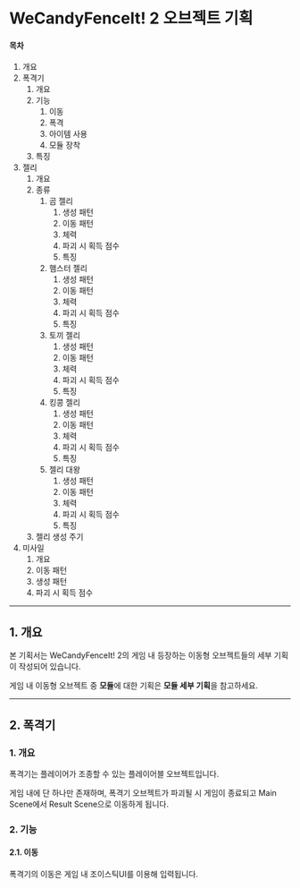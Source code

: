 # WeCandyFenceIt! 2 오브젝트 기획

#### 목차

1.  개요
2.  폭격기
    1.  개요
    2.  기능
        1.  이동
        2.  폭격
        3.  아이템 사용
        4.  모듈 장착
    3.  특징
3.  젤리
    1.  개요
    2.  종류
        1.  곰 젤리
            1.  생성 패턴
            2.  이동 패턴
            3.  체력
            4.  파괴 시 획득 점수
            5.  특징
        2.  햄스터 젤리
            1.  생성 패턴
            2.  이동 패턴
            3.  체력
            4.  파괴 시 획득 점수
            5.  특징
        3.  토끼 젤리
            1.  생성 패턴
            2.  이동 패턴
            3.  체력
            4.  파괴 시 획득 점수
            5.  특징
        4.  킹콩 젤리
            1.  생성 패턴
            2.  이동 패턴
            3.  체력
            4.  파괴 시 획득 점수
            5.  특징
        5.  젤리 대왕
            1.  생성 패턴
            2.  이동 패턴
            3.  체력
            4.  파괴 시 획득 점수
            5.  특징
    3.  젤리 생성 주기
4.  미사일
    1.  개요
    2.  이동 패턴
    3.  생성 패턴
    4.  파괴 시 획득 점수



------

## 1. 개요

본 기획서는 WeCandyFenceIt! 2의 게임 내 등장하는 이동형 오브젝트들의 세부 기획이 작성되어 있습니다.

게임 내 이동형 오브젝트 중 **모듈**에 대한 기획은 **모듈 세부 기획**을 참고하세요.

----

## 2. 폭격기

### 1. 개요

폭격기는 플레이어가 조종할 수 있는 플레이어블 오브젝트입니다.

게임 내에 단 하나만 존재하며, 폭격기 오브젝트가 파괴될 시 게임이 종료되고 Main Scene에서 Result Scene으로 이동하게 됩니다.

### 2. 기능

#### 2.1. 이동

폭격기의 이동은 게임 내 조이스틱UI를 이용해 입력됩니다.

